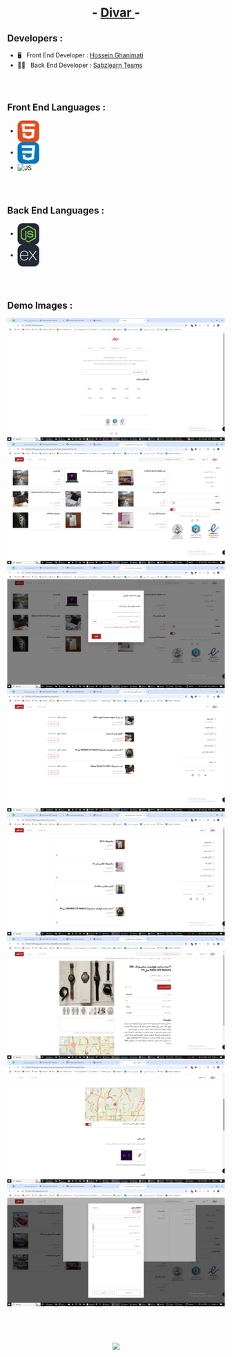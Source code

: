 <h1 align="center">- <a href="https://hossein-ghanimati.github.io/divar/index.html"> Divar </a> -</h1>


<h2>Developers : </h2>
<ul>
  <li>🖥 &nbsp; Front End Developer : <a href="github.com/hossein-ghanimati">Hossein Ghanimati</a></li>
  <li>👨‍💻 &nbsp; Back End Developer : <a href="https://sabzlearn.ir">Sabzlearn Teams</a></li>
</ul>

<br/>
<br/>

<h2>Front End Languages : </h2>
<ul>
  <li><img width="50" height="50" align="center" src="https://github.com/tandpfun/skill-icons/raw/main/icons/HTML.svg" alt="HTML" /></li>
  <li><img width="50" height="50" align="center" src="https://github.com/tandpfun/skill-icons/raw/main/icons/CSS.svg" alt="CSS" /></li>
  <li><img width="50" height="50" align="center" src="https://user-images.githubusercontent.com/25181517/117447155-6a868a00-af3d-11eb-9cfe-245df15c9f3f.png" alt="JS" /></li>
</ul>

<br/>
<br/>

<h2>Back End Languages : </h2>
<ul>
  <li><img width="50" height="50" align="center" src="https://github.com/tandpfun/skill-icons/raw/main/icons/NodeJS-Dark.svg" alt="Node.js" /></li>
  <li><img width="50" height="50" align="center" src="https://raw.githubusercontent.com/tandpfun/skill-icons/65dea6c4eaca7da319e552c09f4cf5a9a8dab2c8/icons/ExpressJS-Dark.svg" alt="Express.js" /></li>
</ul>

<br/>
<br/>

<h2>Demo Images :</h2>

<p>
  <img src="https://raw.githubusercontent.com/hossein-ghanimati/divar/refs/heads/main/demo/1.png" />
  <br>
  <img src="https://raw.githubusercontent.com/hossein-ghanimati/divar/refs/heads/main/demo/2.png" />
  <br>
  <img src="https://raw.githubusercontent.com/hossein-ghanimati/divar/refs/heads/main/demo/3.png" />
  <br>
  <img src="https://raw.githubusercontent.com/hossein-ghanimati/divar/refs/heads/main/demo/4.png" />
  <br>
  <img src="https://raw.githubusercontent.com/hossein-ghanimati/divar/refs/heads/main/demo/5.png" />
  <br>
  <img src="https://raw.githubusercontent.com/hossein-ghanimati/divar/refs/heads/main/demo/6.png" />
  <br>
  <img src="https://raw.githubusercontent.com/hossein-ghanimati/divar/refs/heads/main/demo/7.png" />
  <br>
  <img src="https://raw.githubusercontent.com/hossein-ghanimati/divar/refs/heads/main/demo/8.png" />
</p>


<br/>
<br/>


<h2 align="center">
  <a href="https://hossein-ghanimati.github.io/divar/"><img src="https://img.shields.io/badge/See%20Demo-8A2BE2" /></a>
</h2>
